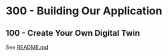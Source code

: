 # 300 - Building Our Application

## 100 - Create Your Own Digital Twin

See [README.md](./100/README.md)
